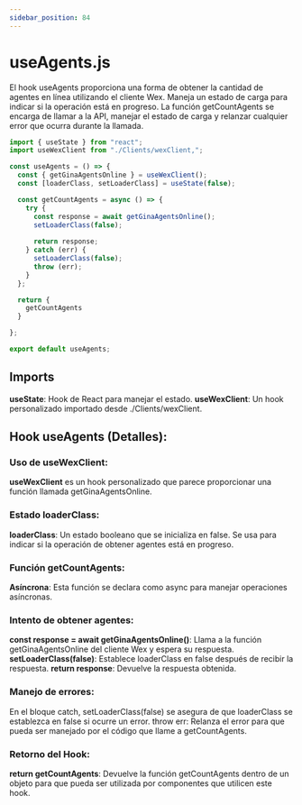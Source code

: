 ```yaml
---
sidebar_position: 84
---
```


# useAgents.js

El hook useAgents proporciona una forma de obtener la cantidad de agentes en línea utilizando el cliente Wex. Maneja un estado de carga para indicar si la operación está en progreso. La función getCountAgents se encarga de llamar a la API, manejar el estado de carga y relanzar cualquier error que ocurra durante la llamada.

```js 
import { useState } from "react";
import useWexClient from "./Clients/wexClient,";

const useAgents = () => {
  const { getGinaAgentsOnline } = useWexClient();
  const [loaderClass, setLoaderClass] = useState(false);

  const getCountAgents = async () => {
    try {
      const response = await getGinaAgentsOnline();
      setLoaderClass(false);
      
      return response;
    } catch (err) {
      setLoaderClass(false);
      throw (err);
    }
  };

  return {
    getCountAgents
  }

};

export default useAgents;
```

## Imports

**useState**: Hook de React para manejar el estado.
**useWexClient**: Un hook personalizado importado desde ./Clients/wexClient.

## Hook useAgents (Detalles):

### Uso de useWexClient:

**useWexClient** es un hook personalizado que parece proporcionar una función llamada getGinaAgentsOnline.

### Estado loaderClass:

**loaderClass**: Un estado booleano que se inicializa en false. Se usa para indicar si la operación de obtener agentes está en progreso.

### Función getCountAgents:

**Asíncrona**: Esta función se declara como async para manejar operaciones asíncronas.

### Intento de obtener agentes:

**const response = await getGinaAgentsOnline()**: Llama a la función getGinaAgentsOnline del cliente Wex y espera su respuesta.
**setLoaderClass(false)**: Establece loaderClass en false después de recibir la respuesta.
**return response**: Devuelve la respuesta obtenida.

### Manejo de errores:

En el bloque catch, setLoaderClass(false) se asegura de que loaderClass se establezca en false si ocurre un error. throw err: Relanza el error para que pueda ser manejado por el código que llame a getCountAgents.

### Retorno del Hook:

**return getCountAgents**: Devuelve la función getCountAgents dentro de un objeto para que pueda ser utilizada por componentes que utilicen este hook.

